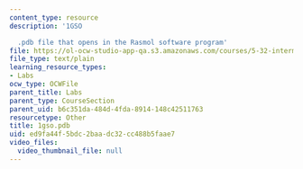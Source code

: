 ```yaml
---
content_type: resource
description: '1GSO

  .pdb file that opens in the Rasmol software program'
file: https://ol-ocw-studio-app-qa.s3.amazonaws.com/courses/5-32-intermediate-chemical-experimentation-spring-2003/ed9fa44f5bdc2baadc32cc488b5faae7_1gso.pdb
file_type: text/plain
learning_resource_types:
- Labs
ocw_type: OCWFile
parent_title: Labs
parent_type: CourseSection
parent_uid: b6c351da-484d-4fda-8914-148c42511763
resourcetype: Other
title: 1gso.pdb
uid: ed9fa44f-5bdc-2baa-dc32-cc488b5faae7
video_files:
  video_thumbnail_file: null
---
```

